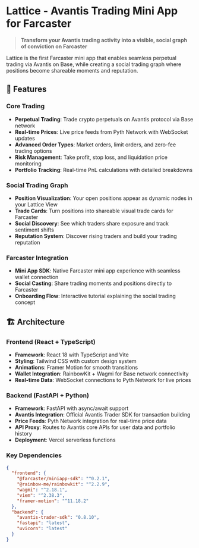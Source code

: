 # Lattice - Avantis Trading Mini App for Farcaster

> **Transform your Avantis trading activity into a visible, social graph of conviction on Farcaster**

Lattice is the first Farcaster mini app that enables seamless perpetual trading via Avantis on Base, while creating a social trading graph where positions become shareable moments and reputation.


## 🚀 Features

### Core Trading
- **Perpetual Trading**: Trade crypto perpetuals on Avantis protocol via Base network
- **Real-time Prices**: Live price feeds from Pyth Network with WebSocket updates
- **Advanced Order Types**: Market orders, limit orders, and zero-fee trading options
- **Risk Management**: Take profit, stop loss, and liquidation price monitoring
- **Portfolio Tracking**: Real-time PnL calculations with detailed breakdowns

### Social Trading Graph
- **Position Visualization**: Your open positions appear as dynamic nodes in your Lattice View
- **Trade Cards**: Turn positions into shareable visual trade cards for Farcaster
- **Social Discovery**: See which traders share exposure and track sentiment shifts
- **Reputation System**: Discover rising traders and build your trading reputation

### Farcaster Integration
- **Mini App SDK**: Native Farcaster mini app experience with seamless wallet connection
- **Social Casting**: Share trading moments and positions directly to Farcaster
- **Onboarding Flow**: Interactive tutorial explaining the social trading concept

## 🏗️ Architecture

### Frontend (React + TypeScript)
- **Framework**: React 18 with TypeScript and Vite
- **Styling**: Tailwind CSS with custom design system
- **Animations**: Framer Motion for smooth transitions
- **Wallet Integration**: RainbowKit + Wagmi for Base network connectivity
- **Real-time Data**: WebSocket connections to Pyth Network for live prices

### Backend (FastAPI + Python)
- **Framework**: FastAPI with async/await support
- **Avantis Integration**: Official Avantis Trader SDK for transaction building
- **Price Feeds**: Pyth Network integration for real-time price data
- **API Proxy**: Routes to Avantis core APIs for user data and portfolio history
- **Deployment**: Vercel serverless functions

### Key Dependencies
```json
{
  "frontend": {
    "@farcaster/miniapp-sdk": "^0.2.1",
    "@rainbow-me/rainbowkit": "^2.2.9",
    "wagmi": "^2.18.1",
    "viem": "^2.38.3",
    "framer-motion": "^11.18.2"
  },
  "backend": {
    "avantis-trader-sdk": "0.8.10",
    "fastapi": "latest",
    "uvicorn": "latest"
  }
}
```
